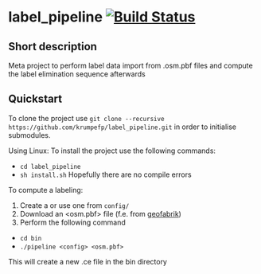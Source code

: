 # label_pipeline [![Build Status](https://travis-ci.org/trump-fmi/label_pipeline.svg?branch=master)](https://travis-ci.org/trump-fmi/label_pipeline)

## Short description

Meta project to perform label data import from .osm.pbf files and compute the label elimination sequence afterwards


## Quickstart
To clone the project use `git clone --recursive https://github.com/krumpefp/label_pipeline.git` in order to initialise submodules.

Using Linux: To install the project use the following commands:
- `cd label_pipeline`
- `sh install.sh`
Hopefully there are no compile errors

To compute a labeling:
1) Create a <config> or use one from `config/`
2) Download an <osm.pbf> file (f.e. from [geofabrik](https://download.geofabrik.de/europe/germany/baden-wuerttemberg-latest.osm.pbf))
3) Perform the following command
- `cd bin`
- `./pipeline <config> <osm.pbf>`

This will create a new .ce file in the bin directory
